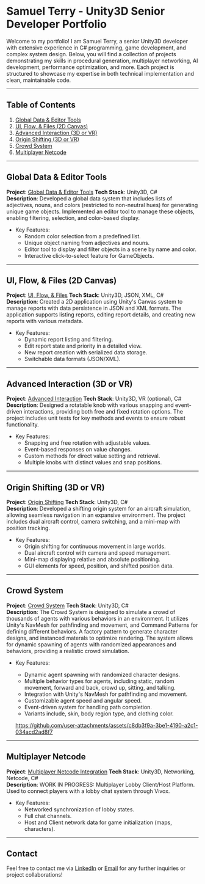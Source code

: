
# Samuel Terry - Unity3D Senior Developer Portfolio

Welcome to my portfolio! I am Samuel Terry, a senior Unity3D developer with extensive experience in C# programming, game development, and complex system design. Below, you will find a collection of projects demonstrating my skills in procedural generation, multiplayer networking, AI development, performance optimization, and more. Each project is structured to showcase my expertise in both technical implementation and clean, maintainable code.

---

## Table of Contents

1. [Global Data & Editor Tools](#global-data--editor-tools)
2. [UI, Flow, & Files (2D Canvas)](#ui-flow--files-2d-canvas)
3. [Advanced Interaction (3D or VR)](#advanced-interaction-3d-or-vr)
4. [Origin Shifting (3D or VR)](#origin-shifting-3d-or-vr)
5. [Crowd System](#crowd-system)
5. [Multiplayer Netcode](#multiplayer-netcode)

---

## Global Data & Editor Tools

**Project**: [Global Data & Editor Tools](https://github.com/Sammoh/SamTerry_Portfolio/tree/main/project/Assets/1.%20Global%20Data%20%26%20Editor%20Tools)
**Tech Stack**: Unity3D, C#  
**Description**: Developed a global data system that includes lists of adjectives, nouns, and colors (restricted to non-neutral hues) for generating unique game objects. Implemented an editor tool to manage these objects, enabling filtering, selection, and color-based display.

* Key Features:
  - Random color selection from a predefined list.
  - Unique object naming from adjectives and nouns.
  - Editor tool to display and filter objects in a scene by name and color.
  - Interactive click-to-select feature for GameObjects.

---

## UI, Flow, & Files (2D Canvas)

**Project**: [UI, Flow, & Files](https://github.com/Sammoh/SamTerry_Portfolio/tree/main/project/Assets/2.%20UI%2C%20Flow%2C%20%26%20Files%20(2D%20Canvas))
**Tech Stack**: Unity3D, JSON, XML, C#  
**Description**: Created a 2D application using Unity's Canvas system to manage reports with data persistence in JSON and XML formats. The application supports listing reports, editing report details, and creating new reports with various metadata.

* Key Features:
  - Dynamic report listing and filtering.
  - Edit report state and priority in a detailed view.
  - New report creation with serialized data storage.
  - Switchable data formats (JSON/XML).

---

## Advanced Interaction (3D or VR)

**Project**: [Advanced Interaction](https://github.com/Sammoh/SamTerry_Portfolio/tree/main/project/Assets/3.%20Advanced%20Interaction%20(3D%20or%20VR))
**Tech Stack**: Unity3D, VR (optional), C#  
**Description**: Designed a rotatable knob with various snapping and event-driven interactions, providing both free and fixed rotation options. The project includes unit tests for key methods and events to ensure robust functionality.

* Key Features:
  - Snapping and free rotation with adjustable values.
  - Event-based responses on value changes.
  - Custom methods for direct value setting and retrieval.
  - Multiple knobs with distinct values and snap positions.

---

## Origin Shifting (3D or VR)

**Project**: [Origin Shifting](https://github.com/Sammoh/SamTerry_Portfolio/tree/main/project/Assets/4.%20Origin%20Shifting%20(3D%20or%20VR))
**Tech Stack**: Unity3D, C#  
**Description**: Developed a shifting origin system for an aircraft simulation, allowing seamless navigation in an expansive environment. The project includes dual aircraft control, camera switching, and a mini-map with position tracking.

* Key Features:
  - Origin shifting for continuous movement in large worlds.
  - Dual aircraft control with camera and speed management.
  - Mini-map displaying relative and absolute positioning.
  - GUI elements for speed, position, and shifted position data.

---

## Crowd System

**Project**: [Crowd System](https://github.com/Sammoh/SamTerry_Portfolio/tree/main/project/Assets/5.%20CrowdSystem)
**Tech Stack**: Unity3D, C#  
**Description**: The Crowd System is designed to simulate a crowd of thousands of agents with various behaviors in an environment. It utilizes Unity's NavMesh for pathfinding and movement, and Command Patterns for defining different behaviors. A factory pattern to generate character designs, and instanced materals to optimize rendering. The system allows for dynamic spawning of agents with randomized appearances and behaviors, providing a realistic crowd simulation.

* Key Features:
  - Dynamic agent spawning with randomized character designs.
  - Multiple behavior types for agents, including static, random movement, forward and back, crowd up, sitting, and talking.
  - Integration with Unity's NavMesh for pathfinding and movement.
  - Customizable agent speed and angular speed.
  - Event-driven system for handling path completion.
  - Variants include, skin, body region type, and clothing color.
  
  https://github.com/user-attachments/assets/c8db3f9a-3be1-4190-a2c1-034acd2ad8f7

---


## Multiplayer Netcode

**Project**: [Multiplayer Netcode Integration](https://github.com/Sammoh/Multiplayer-Base)
**Tech Stack**: Unity3D, Networking, Netcode, C#  
**Description**: WORK IN PROGRESS: Multiplayer Lobby Client/Host Platform. Used to connect players with a lobby chat system through Vivox. 

* Key Features:
  - Networked synchronization of lobby states.
  - Full chat channels.
  - Host and Client network data for game initialization (maps, characters).

---

## Contact

Feel free to contact me via [LinkedIn](https://www.linkedin.com/in/sameats3d) or [Email](mailto:sameats3d@gmail.com) for any further inquiries or project collaborations!
